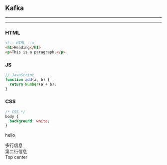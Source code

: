 ## Kafka
----------------------------------------------------------




-----------------------------------------------------


<!-- tabs:start -->

### **HTML**

```html
<!-- HTML -->
<h1>Heading</h1>
<p>This is a paragraph.</p>
```

### **JS**

```js
// JavaScript
function add(a, b) {
  return Number(a + b);
}
```

### **CSS**

```css
/* CSS */
body {
  background: white;
}
```

<!-- tabs:end -->

hello 


<!--
  <el-tabs value="1"  :tab-position="'top'">
    <el-tab-pane label="用户管理" name="1">
        <iframe  class="base-iframe"   :src="localStorage.getItem('drawio_spring_B01') || 'http://www.ljq199612.top/404.html'"  />
    </el-tab-pane>
    <el-tab-pane label="用户管理" name="2">
        <iframe  class="base-iframe"   :src="localStorage.getItem('drawio_spring_B01') || 'http://www.ljq199612.top/404.html'"  />
    </el-tab-pane>
  </el-tabs>
-->

<el-tooltip placement="bottom">
  <div slot="content">多行信息<br/>第二行信息</div>
  <el-button>Top center</el-button>
</el-tooltip>

<el-divider></el-divider>





<script>

</script>




